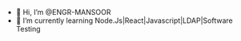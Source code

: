 - 👋 Hi, I’m @ENGR-MANSOOR
- 🌱 I’m currently learning Node.Js|React|Javascript|LDAP|Software Testing


<!---
ENGR-MANSOOR/ENGR-MANSOOR is a ✨ special ✨ repository because its `README.md` (this file) appears on your GitHub profile.
You can click the Preview link to take a look at your changes.
--->
